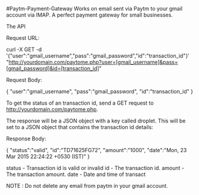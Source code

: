 #Paytm-Payment-Gateway
Works on email sent via Paytm to your gmail account via IMAP.
A perfect payment gateway for small businesses.

The API

Request URL:

curl -X GET -d '{"user":"gmail_username","pass":"gmail_password","id":"transaction_id"}' "http://yourdomain.com/paytome.php?user=[gmail_username]&pass=[gmail_password]&id=[transaction_id]"


Request Body:

{
"user":"gmail_username",
"pass":"gmail_password",
"id":"transaction_id"
}


To get the status of an transaction id, send a GET request to http://yourdomain.com/paytome.php.

The response will be a JSON object with a key called droplet. This will be set to a JSON object that contains the transaction id details:

Response Body:

{
"status":"valid",
"id":"TD71625FG72",
"amount":"1000",
"date":"Mon, 23 Mar 2015 22:24:22 +0530 (IST)"
}


status - Transaction id is valid or invalid
id - The transaction id.
amount - The transaction amount.
date - Date and time of transact

NOTE :
Do not delete any email from paytm in your gmail account.
